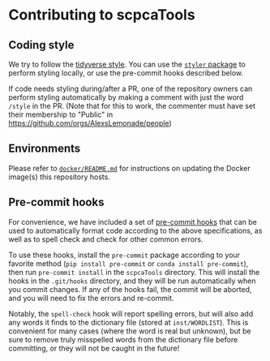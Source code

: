 # Contributing to scpcaTools

## Coding style

We try to follow the [tidyverse style](http://style.tidyverse.org/).
You can use the [`styler` package](https://styler.r-lib.org) to perform styling locally, or use the pre-commit hooks described below.

If code needs styling during/after a PR, one of the repository owners can perform styling automatically by making a comment with just the word `/style` in the PR.
(Note that for this to work, the commenter must have set their membership to "Public" in https://github.com/orgs/AlexsLemonade/people)

## Environments

Please refer to [`docker/README.md`](docker/README.md) for instructions on updating the Docker image(s) this repository hosts.


## Pre-commit hooks

For convenience, we have included a set of [pre-commit hooks](https://pre-commit.com/) that can be used to automatically format code according to the above specifications, as well as to spell check and check for other common errors.

To use these hooks, install the `pre-commit` package according to your favorite method (`pip install pre-commit` or `conda install pre-commit`), then run `pre-commit install` in the `scpcaTools` directory.
This will install the hooks in the `.git/hooks` directory, and they will be run automatically when you commit changes.
If any of the hooks fail, the commit will be aborted, and you will need to fix the errors and re-commit.

Notably, the `spell-check` hook will report spelling errors, but will also add any words it finds to the dictionary file (stored at `inst/WORDLIST`).
This is convenient for many cases (where the word is real but unknown), but be sure to remove truly misspelled words from the dictionary file before committing, or they will not be caught in the future!
